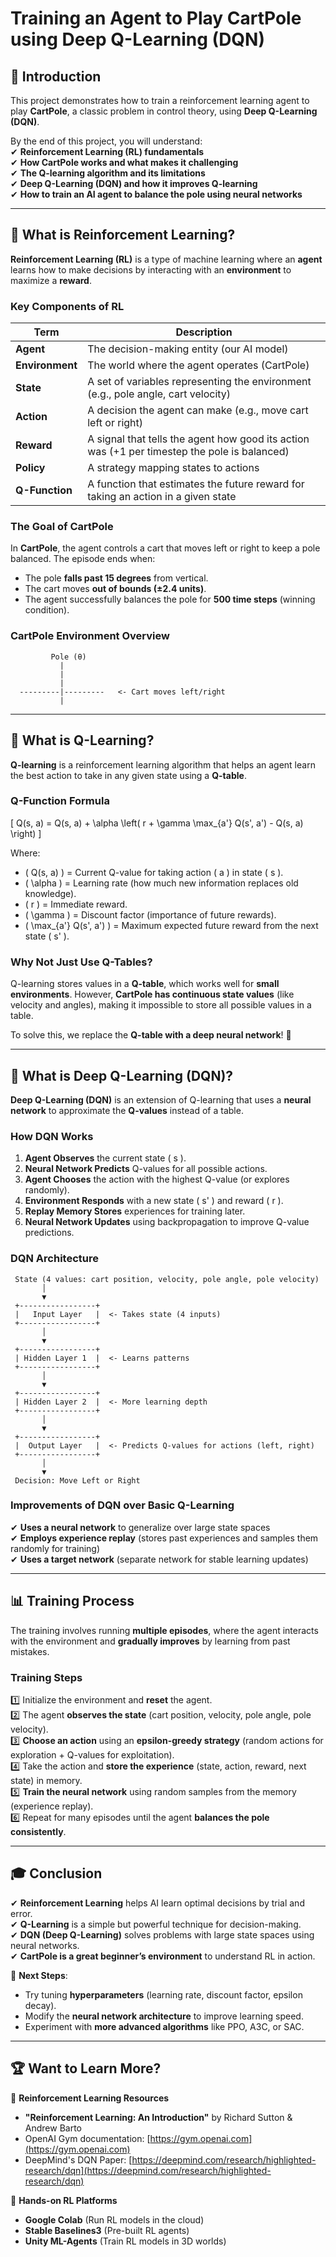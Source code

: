 # **Training an Agent to Play CartPole using Deep Q-Learning (DQN)**  

## 📌 **Introduction**  

This project demonstrates how to train a reinforcement learning agent to play **CartPole**, a classic problem in control theory, using **Deep Q-Learning (DQN)**.  

By the end of this project, you will understand:  
✔ **Reinforcement Learning (RL) fundamentals**  
✔ **How CartPole works and what makes it challenging**  
✔ **The Q-learning algorithm and its limitations**  
✔ **Deep Q-Learning (DQN) and how it improves Q-learning**  
✔ **How to train an AI agent to balance the pole using neural networks**  

---

## 🎯 **What is Reinforcement Learning?**  

**Reinforcement Learning (RL)** is a type of machine learning where an **agent** learns how to make decisions by interacting with an **environment** to maximize a **reward**.  

### **Key Components of RL**  

| Term         | Description |
|-------------|-------------|
| **Agent**   | The decision-making entity (our AI model) |
| **Environment** | The world where the agent operates (CartPole) |
| **State**   | A set of variables representing the environment (e.g., pole angle, cart velocity) |
| **Action**  | A decision the agent can make (e.g., move cart left or right) |
| **Reward**  | A signal that tells the agent how good its action was (+1 per timestep the pole is balanced) |
| **Policy**  | A strategy mapping states to actions |
| **Q-Function** | A function that estimates the future reward for taking an action in a given state |

### **The Goal of CartPole**  
In **CartPole**, the agent controls a cart that moves left or right to keep a pole balanced. The episode ends when:  
- The pole **falls past 15 degrees** from vertical.  
- The cart moves **out of bounds (±2.4 units)**.  
- The agent successfully balances the pole for **500 time steps** (winning condition).  

### **CartPole Environment Overview**  

```
         Pole (θ)
           |
           |
           |
  ---------|---------   <- Cart moves left/right
           |
```

---

## 🧠 **What is Q-Learning?**  

**Q-learning** is a reinforcement learning algorithm that helps an agent learn the best action to take in any given state using a **Q-table**.  

### **Q-Function Formula**  

\[
Q(s, a) = Q(s, a) + \alpha \left( r + \gamma \max_{a'} Q(s', a') - Q(s, a) \right)
\]

Where:  
- \( Q(s, a) \) = Current Q-value for taking action \( a \) in state \( s \).  
- \( \alpha \) = Learning rate (how much new information replaces old knowledge).  
- \( r \) = Immediate reward.  
- \( \gamma \) = Discount factor (importance of future rewards).  
- \( \max_{a'} Q(s', a') \) = Maximum expected future reward from the next state \( s' \).  

### **Why Not Just Use Q-Tables?**  

Q-learning stores values in a **Q-table**, which works well for **small environments**. However, **CartPole has continuous state values** (like velocity and angles), making it impossible to store all possible values in a table.  

To solve this, we replace the **Q-table with a deep neural network**! 🚀  

---

## 🤖 **What is Deep Q-Learning (DQN)?**  

**Deep Q-Learning (DQN)** is an extension of Q-learning that uses a **neural network** to approximate the **Q-values** instead of a table.  

### **How DQN Works**  

1. **Agent Observes** the current state \( s \).  
2. **Neural Network Predicts** Q-values for all possible actions.  
3. **Agent Chooses** the action with the highest Q-value (or explores randomly).  
4. **Environment Responds** with a new state \( s' \) and reward \( r \).  
5. **Replay Memory Stores** experiences for training later.  
6. **Neural Network Updates** using backpropagation to improve Q-value predictions.  

### **DQN Architecture**  

```
 State (4 values: cart position, velocity, pole angle, pole velocity)
       │
       ▼
 +-----------------+
 |   Input Layer   |  <- Takes state (4 inputs)
 +-----------------+
       │
       ▼
 +-----------------+
 | Hidden Layer 1  |  <- Learns patterns
 +-----------------+
       │
       ▼
 +-----------------+
 | Hidden Layer 2  |  <- More learning depth
 +-----------------+
       │
       ▼
 +-----------------+
 |  Output Layer   |  <- Predicts Q-values for actions (left, right)
 +-----------------+
       │
       ▼
 Decision: Move Left or Right
```

### **Improvements of DQN over Basic Q-Learning**  

✔ **Uses a neural network** to generalize over large state spaces  
✔ **Employs experience replay** (stores past experiences and samples them randomly for training)  
✔ **Uses a target network** (separate network for stable learning updates)  

---

## 📊 **Training Process**  

The training involves running **multiple episodes**, where the agent interacts with the environment and **gradually improves** by learning from past mistakes.  

### **Training Steps**  

1️⃣ Initialize the environment and **reset** the agent.  
2️⃣ The agent **observes the state** (cart position, velocity, pole angle, pole velocity).  
3️⃣ **Choose an action** using an **epsilon-greedy strategy** (random actions for exploration + Q-values for exploitation).  
4️⃣ Take the action and **store the experience** (state, action, reward, next state) in memory.  
5️⃣ **Train the neural network** using random samples from the memory (experience replay).  
6️⃣ Repeat for many episodes until the agent **balances the pole consistently**.  

---

## 🎓 **Conclusion**  

✔ **Reinforcement Learning** helps AI learn optimal decisions by trial and error.  
✔ **Q-Learning** is a simple but powerful technique for decision-making.  
✔ **DQN (Deep Q-Learning)** solves problems with large state spaces using neural networks.  
✔ **CartPole is a great beginner’s environment** to understand RL in action.  

🚀 **Next Steps**:  
- Try tuning **hyperparameters** (learning rate, discount factor, epsilon decay).  
- Modify the **neural network architecture** to improve learning speed.  
- Experiment with **more advanced algorithms** like PPO, A3C, or SAC.  

---

## 🏆 **Want to Learn More?**  

📘 **Reinforcement Learning Resources**  
- **"Reinforcement Learning: An Introduction"** by Richard Sutton & Andrew Barto  
- OpenAI Gym documentation: [https://gym.openai.com](https://gym.openai.com)  
- DeepMind's DQN Paper: [https://deepmind.com/research/highlighted-research/dqn](https://deepmind.com/research/highlighted-research/dqn)  

🚀 **Hands-on RL Platforms**  
- **Google Colab** (Run RL models in the cloud)  
- **Stable Baselines3** (Pre-built RL agents)  
- **Unity ML-Agents** (Train RL models in 3D worlds)  


